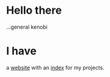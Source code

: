 # Hello there

…general kenobi

# I have

a [website](https://riedler.wien) with an [index](https://riedler.wien/coding/) for my projects.
